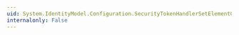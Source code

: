 ```yaml
---
uid: System.IdentityModel.Configuration.SecurityTokenHandlerSetElementCollection
internalonly: False
---
```

